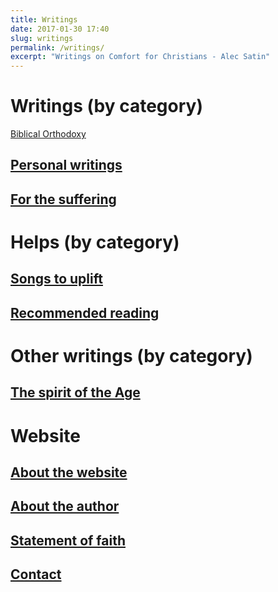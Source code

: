 ```yaml
---
title: Writings
date: 2017-01-30 17:40
slug: writings
permalink: /writings/
excerpt: "Writings on Comfort for Christians - Alec Satin"
---
```

# Writings (by category)

[Biblical Orthodoxy](/biblical-orthodoxy/)

## [Personal writings](/memoirs/)

## [For the suffering](/for-the-suffering-christian/)
    
# Helps (by category)

## [Songs to uplift](/songs/)

## [Recommended reading](/books/)

# Other writings (by category)

## [The spirit of the Age](/spirit-of-the-age/)

# Website

## [About the website](/about-website/)

## [About the author](/about)

## [Statement of faith](/beliefs/)

## [Contact](/contact/)      
